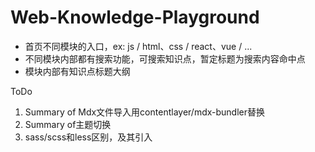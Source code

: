 # Web-Knowledge-Playground
- 首页不同模块的入口，ex: js / html、css / react、vue / ...
- 不同模块内部都有搜索功能，可搜索知识点，暂定标题为搜索内容命中点
- 模块内部有知识点标题大纲

ToDo
1. Summary of Mdx文件导入用contentlayer/mdx-bundler替换
2. Summary of主题切换
3. sass/scss和less区别，及其引入